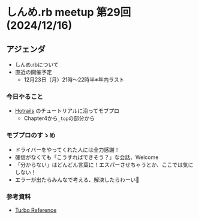 # しんめ.rb meetup 第29回(2024/12/16)

## アジェンダ

- しんめ.rbについて
- 直近の開催予定
  - 12月23日（月）21時〜22時半※年内ラスト

### 今日やること

- [Hotrails](https://www.hotrails.dev/) のチュートリアルに沿ってモブプロ
  - Chapter4から`_top`の部分から

### モブプロのすゝめ

- ドライバーをやってくれた人には全力感謝！
- 確信がなくても「こうすればできそう？」な会話、Welcome
- 「分からない」はどんどん言葉に！エスパーさせちゃうとか、ここでは気にしない！
- エラーが出たらみんなで考える、解決したらわーい🙌

### 参考資料

- [Turbo Reference](https://turbo.hotwired.dev/reference/drive)

